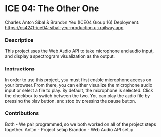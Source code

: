 # ICE 04: The Other One
Charles Anton Sibal & Brandon Yeu (ICE04 Group 16)
Deployment: https://cs4241-ice04-sibal-yeu-production.up.railway.app

### Description
This project uses the Web Audio API to take microphone and audio input, and display a spectrogram visualization as the output.

### Instructions
In order to use this project, you must first enable microphone access on your browser. From there, you can either visualize the microphone audio input
or select a file to play. By default, the microphone is selected. Click the checkbox to switch between the two. You can play the audio file
by pressing the play button, and stop by pressing the pause button.

### Contributions
Both - We pair programmed, so we both worked on all of the project steps together.
Anton - Project setup
Brandon - Web Audio API setup
